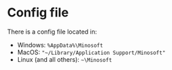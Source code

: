# Config file

There is a config file located in:

* Windows: `%AppData%\Minosoft`
* MacOS: `"~/Library/Application Support/Minosoft"`
* Linux (and all others): `~\Minosoft`
